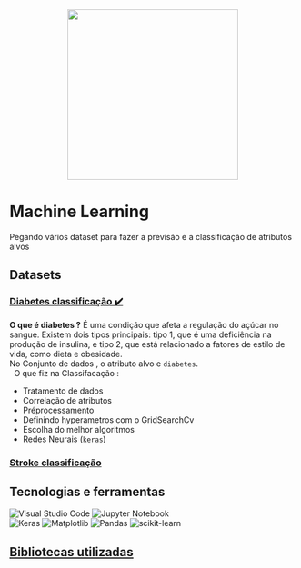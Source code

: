 <div align=center>
    <img src="https://images.pexels.com/photos/4578660/pexels-photo-4578660.jpeg?auto=compress&cs=tinysrgb&w=1260&h=750&dpr=1" height=300 />
</div>


# Machine Learning 
Pegando vários dataset para fazer a previsão e a classificação de atributos alvos 

## Datasets

### [Diabetes classificação ✔️](src/DiabetesPrediction.ipynb) 

__O que é diabetes ?__ É uma condição que afeta a regulação do açúcar no sangue. Existem dois tipos principais: tipo 1, que é uma deficiência na produção de insulina, e tipo 2, que está relacionado a fatores de estilo de vida, como dieta e obesidade. \
No Conjunto de dados , o atributo alvo e `diabetes`.\
&nbsp;
O que fiz na Classifacação :
* Tratamento de dados
* Correlação de atributos
* Préprocessamento 
* Definindo hyperametros com o GridSearchCv
* Escolha do melhor algoritmos
* Redes Neurais (`keras`)


### [Stroke classificação]()



## Tecnologias e ferramentas
![Visual Studio Code](https://img.shields.io/badge/Visual%20Studio%20Code-0078d7.svg?style=for-the-badge&logo=visual-studio-code&logoColor=white)
![Jupyter Notebook](https://img.shields.io/badge/jupyter-%23FA0F00.svg?style=for-the-badge&logo=jupyter&logoColor=white)\
![Keras](https://img.shields.io/badge/Keras-%23D00000.svg?style=for-the-badge&logo=Keras&logoColor=white)
![Matplotlib](https://img.shields.io/badge/Matplotlib-%23ffffff.svg?style=for-the-badge&logo=Matplotlib&logoColor=black)
![Pandas](https://img.shields.io/badge/pandas-%23150458.svg?style=for-the-badge&logo=pandas&logoColor=white)
![scikit-learn](https://img.shields.io/badge/scikit--learn-%23F7931E.svg?style=for-the-badge&logo=scikit-learn&logoColor=white)



## [Bibliotecas utilizadas](libs/requeriments.txt)

